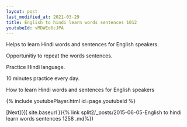 ```yaml
---
layout: post
last_modified_at: 2021-03-29
title: English to hindi learn words sentences 1012 
youtubeId: vMDWEo6cJPA
---
```

 
 
Helps to learn Hindi words and sentences for English speakers.

Opportunitiy to repeat the words sentences. 

Practice Hindi language. 
 
10 minutes practice every day. 
 
How to learn Hindi words and sentences for English speakers 
 
{% include youtubePlayer.html id=page.youtubeId %}
 
 
[Next]({{ site.baseurl }}{% link  split2/_posts/2015-06-05-English to hindi learn words sentences 1258 .md%})
 
